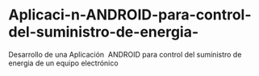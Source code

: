# Aplicaci-n-ANDROID-para-control-del-suministro-de-energia-
Desarrollo de una Aplicación  ANDROID para control del suministro de energia de un equipo electrónico
